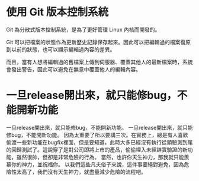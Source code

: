 # 使用 Git 版本控制系統

Git 為分散式版本控制系統，是為了更好管理 Linux 內核而開發的。

Git 可以把檔案的狀態作為更新歷史記錄保存起來。因此可以把編輯過的檔案復原到以前的狀態，也可以顯示編輯過內容的差異。

而且，當有人想將編輯過的舊檔案上傳到伺服器、覆蓋其他人的最新檔案時，系統會發出警告，因此可以避免在無意中覆蓋他人的編輯內容。

# 一旦release開出來，就只能修bug，不能開新功能

一旦release開出來，就只能修bug，不能開新功能。
一旦release開出來，就只能修bug，不能開新功能。
因為太重要了所以要講三次。在實務上，總是有人喜歡偷渡一些新功能在bugfix裡面，但是要知道，此時大多已經沒有執行從頭驗測到尾的回歸測試了。這說穿了是對公司即將上市的產品，偷偷埋入未經詳實驗證的新功能，雖然很帥，但卻是非常危險的行為。
當然，也許你天生神力，那我就只能羨慕你的神力，並祝福你。
以我們這些凡夫俗子來說，這件事要絕對避免，因為危險性太高了，我們沒有天生神力，就盡量減少危險的流程吧。